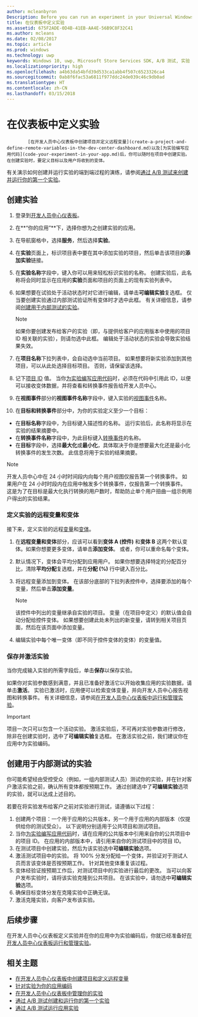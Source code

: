 ```yaml
---
author: mcleanbyron
Description: Before you can run an experiment in your Universal Windows Platform (UWP) app with A/B testing, you must define your experiment in the Dev Center dashboard.
title: 在仪表板中定义实验
ms.assetid: 675F2ADE-0D4B-41EB-AA4E-56B9C8F32C41
ms.author: mcleans
ms.date: 02/08/2017
ms.topic: article
ms.prod: windows
ms.technology: uwp
keywords: Windows 10, uwp, Microsoft Store Services SDK, A/B 测试, 实验
ms.localizationpriority: high
ms.openlocfilehash: a4b63da54bfd39d533ca1abb4f507c6523326ca4
ms.sourcegitcommit: 0ab8f6fac53a6811f977ddc24de039c46c9db0ad
ms.translationtype: HT
ms.contentlocale: zh-CN
ms.lasthandoff: 03/15/2018
---
```

# <a name="define-your-experiment-in-the-dashboard"></a>在仪表板中定义实验


            [在开发人员中心仪表板中创建项目并定义远程变量](create-a-project-and-define-remote-variables-in-the-dev-center-dashboard.md)以及[为实验编写应用代码](code-your-experiment-in-your-app.md)后，你可以随时在项目中创建实验。 在创建实验时，要定义目标以及用户将收到的变体。

有关演示如何创建并运行实验的端到端过程的演练，请参阅[通过 A/B 测试来创建并运行你的第一个实验](create-and-run-your-first-experiment-with-a-b-testing.md)。

<span id="get-an-api-key" />
<span id="create-an-experiment" />

## <a name="create-your-experiment"></a>创建实验

1. 登录到[开发人员中心仪表板](https://dev.windows.com/overview)。
2. 在**“你的应用”**下，选择你想为之创建实验的应用。
3. 在导航窗格中，选择**服务**，然后选择**实验**。
4. 在**实验**页面上，标识项目表中要在其中添加实验的项目，然后单击该项目的**添加实验**链接。
5. 在**实验名称**字段中，键入你可以用来轻松标识实验的名称。 创建实验后，此名称将会同时显示在应用的**实验**页面和项目的页面上的现有实验列表中。
6. 如果想要在试验处于活动状态时对它进行编辑，请单击**可编辑实验**复选框。 仅当要创建实验通过内部测试验证所有变体时才选中此框。 有关详细信息，请参阅[创建用于内部测试的实验](define-your-experiment-in-the-dev-center-dashboard.md#test_experiments)。
    > [!NOTE]
    > 如果你要创建发布给客户的实验（即，与提供给客户的应用版本中使用的项目 ID 相关联的实验），则请勿选中此框。 编辑处于活动状态的实验会导致实验结果失效。

7. 在**项目名称**下拉列表中，会自动选中当前项目。 如果想要将新实验添加到其他项目，可以从此处选择目标项目。 否则，请保留该选择。
8.   记下[项目 ID](run-app-experiments-with-a-b-testing.md#terms) 值。 当你[为实验编写应用代码](code-your-experiment-in-your-app.md)时，必须在代码中引用此 ID，以便可以接收变体数据，并将查看和转换事件报告给开发人员中心。
9. 在**视图事件**部分的**视图事件名称**字段中，键入实验的[视图事件](run-app-experiments-with-a-b-testing.md#terms)名称。
10. 在**目标和转换事件**部分中，为你的实验定义至少一个目标：
  * 在**目标名称**字段中，为目标键入描述性的名称。 运行实验后，此名称将显示在实验的结果摘要中。
  * 在**转换事件名称**字段中，为此目标键入[转换事件](run-app-experiments-with-a-b-testing.md#terms)的名称。
  * 在**目标**字段中，选择**最大化**或**最小化**，具体取决于你是想要最大化还是最小化转换事件的发生次数。 此信息将用于实验的结果摘要。

> [!NOTE]
> 开发人员中心中在 24 小时时间段内向每个用户视图仅报告第一个转换事件。 如果用户在 24 小时时段内在应用中触发多个转换事件，仅报告第一个转换事件。 这是为了在目标是最大化执行转换的用户数时，帮助防止单个用户扭曲一组示例用户得出的实验结果。

<span id="define-the-variations-and-settings-for-the-experiment" />

### <a name="define-the-remote-variables-and-variations-for-your-experiment"></a>定义实验的远程变量和变体

接下来，定义实验的远程[变量](run-app-experiments-with-a-b-testing.md#terms)和[变体](run-app-experiments-with-a-b-testing.md#terms)。

1. 在**远程变量和变体**部分，应该可以看到**变体 A (控件)** 和**变体 B** 这两个默认变体。如果你想要更多变体，请单击**添加变体**。 或者，你可以重命名每个变体。
2. 默认情况下，变体会平均分配到应用用户。 如果你想要选择特定的分配百分比，清除**平均分配**复选框，并在**分配 (%)** 行中键入百分比。
3. 将远程变量添加到变体。 在该部分底部的下拉列表控件中，选择要添加的每个变量，然后单击**添加变量**。
    > [!NOTE]
    > 该控件中列出的变量继承自实验的项目。 变量（在项目中定义）的默认值会自动分配给控件变体。 如果想要创建此处未列出的新变量，请转到相关项目页面，然后在该页面中添加变量。

4. 编辑实验中每个唯一变体（即不同于控件变体的变体）的变量值。

<span id="save-and-activate-your-experiment" />

### <a name="save-and-activate-your-experiment"></a>保存并激活实验

当你完成输入实验的所需字段后，单击**保存**以保存实验。

如果你对实验参数感到满意，并且已准备好激活它以开始收集应用的实验数据，请单击**激活**。 实验已激活时，应用便可以检索变体变量，并向开发人员中心报告视图和转换事件。 有关详细信息，请参阅[在开发人员中心仪表板中运行和管理实验](manage-your-experiment.md)。

> [!IMPORTANT]
> 项目一次只可以包含一个活动实验。 激活实验后，不可再对实验参数进行修改，除非在创建实验时，选中了**可编辑实验**复选框。 在激活实验之前，我们建议你在应用中为实验编码。

<span id="test_experiments"/>

## <a name="create-an-experiment-for-internal-testing"></a>创建用于内部测试的实验

你可能希望经由受控受众（例如，一组内部测试人员）测试你的实验，并在针对客户激活实验之前，确认所有变体都按预期工作。 通过创建选中了**可编辑实验**选项的实验，就可以达成上述目的。

若要在将实验发布给客户之前对实验进行测试，请遵循以下过程：

1. 创建两个项目：一个用于应用的公共版本，另一个用于应用的内部版本（仅提供给你的测试受众）。 以下说明分别适用于公共项目和测试项目。
2. 当你[为实验编写应用代码](code-your-experiment-in-your-app.md)时，请在应用的公共版本中引用来自你的公共项目中的项目 ID。 在应用的内部版本中，请引用来自你的测试项目中的项目 ID。
3. 在测试项目中创建实验，然后为该实验选中**可编辑实验**选项。
4. 激活测试项目中的实验。 将 100% 分发分配给一个变体，并验证对于测试人员而言该变体是否按预期工作。 针对其他变体重复该过程。
5. 变体经验证按预期工作后，对测试项目中的实验进行最后的更改。 当可以向客户发布实验时，请将该实验克隆到公共项目。 在该实验中，请勿选中**可编辑实验**选项。
4. 确保目标变体分发在克隆实验中正确无误。
5. 激活克隆实验，向客户发布该实验。

## <a name="next-steps"></a>后续步骤

在开发人员中心仪表板定义实验并在你的应用中为实验编码后，你就已经准备好[在开发人员中心仪表板运行和管理实验](manage-your-experiment.md)。

## <a name="related-topics"></a>相关主题

* [在开发人员中心仪表板中创建项目和定义远程变量](create-a-project-and-define-remote-variables-in-the-dev-center-dashboard.md)
* [针对实验为你的应用编码](code-your-experiment-in-your-app.md)
* [在开发人员中心仪表板中管理你的实验](manage-your-experiment.md)
* [通过 A/B 测试创建和运行你的第一个实验](create-and-run-your-first-experiment-with-a-b-testing.md)
* [通过 A/B 测试运行应用实验](run-app-experiments-with-a-b-testing.md)
